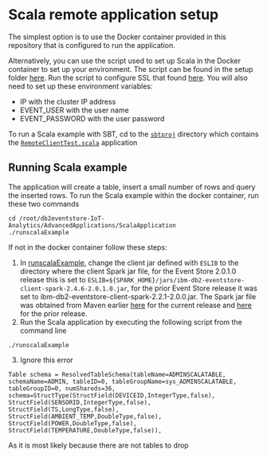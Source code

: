 # Scala remote application setup

The simplest option is to use the Docker container provided in this repository that is configured to run the application. 

Alternatively, you can use the script used to set up Scala in the Docker container to set up your environment. The script can be found in the setup folder [here](https://github.com/IBMProjectEventStore/db2eventstore-IoT-Analytics/blob/master/container/setup/setup-scala.sh).  Run the script to configure SSL that found [here](https://github.com/IBMProjectEventStore/db2eventstore-IoT-Analytics/blob/master/container/setup/setup-ssl.sh). You will also need to set up these environment variables: 

* IP with the cluster IP address
* EVENT_USER with the user name
* EVENT_PASSWORD with the user password

To run a Scala example with SBT, cd to the [`sbtproj`](sbtproj/README.md) directory which contains the [`RemoteClientTest.scala`](sbtproj/RemoteClientTest.scala) application

## Running Scala example

The application will create a table, insert a small number of rows and query the inserted rows. To run the Scala example within the docker container, run these two commands
```
cd /root/db2eventstore-IoT-Analytics/AdvancedApplications/ScalaApplication
./runscalaExample
```
If not in the docker container follow these steps: 
1. In [runscalaExample](runscalaExample), change the client jar defined with `ESLIB` to the directory where the client Spark jar file, for the Event Store 2.0.1.0 release this is set to `ESLIB=${SPARK_HOME}/jars/ibm-db2-eventstore-client-spark-2.4.6-2.0.1.0.jar`, for the prior Event Store release it was set to ibm-db2-eventstore-client-spark-2.2.1-2.0.0.jar.  The Spark jar file was obtained from Maven earlier [here](https://mvnrepository.com/artifact/com.ibm.event/ibm-db2-eventstore-client-spark-2.4.6) for the current release and [here](https://mvnrepository.com/artifact/com.ibm.event/ibm-db2-eventstore-client-spark-2.2.1) for the prior release.
2. Run the Scala application by executing the following script from the command line

`./runscalaExample`

3. Ignore this error
```
Table schema = ResolvedTableSchema(tableName=ADMINSCALATABLE, schemaName=ADMIN, tableID=0, tableGroupName=sys_ADMINSCALATABLE, tableGroupID=0, numShareds=36, schema=StructType(StructField(DEVICEID,IntegerType,false), StructField(SENSORID,IntegerType,false), StructField(TS,LongType,false), StructField(AMBIENT_TEMP,DoubleType,false), StructField(POWER,DoubleType,false), StructField(TEMPERATURE,DoubleType,false)),
```
As it is most likely because there are not tables to drop
